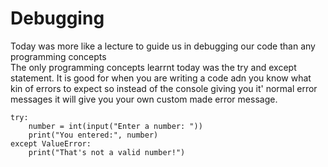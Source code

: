 # Debugging
Today was more like a lecture to guide us in debugging our code than any programming concepts<br>
The only programming concepts learrnt today was the try and except statement. It is good for when you are writing a code adn you know what kin of errors to expect so instead of the console giving you it' normal error messages it will give you your own custom made error message.
```
try:
    number = int(input("Enter a number: "))
    print("You entered:", number)
except ValueError:
    print("That's not a valid number!")

```
